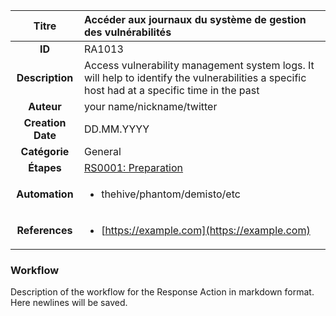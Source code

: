 | Titre                       | Accéder aux journaux du système de gestion des vulnérabilités         |
|:---------------------------:|:--------------------|
| **ID**                      | RA1013            |
| **Description**             | Access vulnerability management system logs. It will help to identify the vulnerabilities a specific host had at a specific time in the past   |
| **Auteur**                  | your name/nickname/twitter        |
| **Creation Date**           | DD.MM.YYYY |
| **Catégorie**                | General      |
| **Étapes**                   |[RS0001: Preparation](../Response_Stages/RS0001.md)| 
| **Automation** |<ul><li>thehive/phantom/demisto/etc</li></ul>|
| **References** |<ul><li>[https://example.com](https://example.com)</li></ul>|

### Workflow

Description of the workflow for the Response Action in markdown format.  
Here newlines will be saved.  
